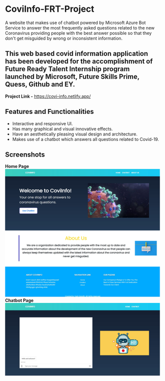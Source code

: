 # CoviInfo-FRT-Project
A website that makes use of chatbot powered by Microsoft Azure Bot Service to answer the most frequently asked questions related to the new Coronavirus providing people with the best answer possible so that they don't get misguided by wrong or inconsistent information.
## This web based covid information application has been developed for the accomplishment of Future Ready Talent Internship program launched by Microsoft, Future Skills Prime, Quess, Github and EY.
**Project Link -** https://covi-info.netlify.app/
## Features and Functionalities
- Interactive and responsive UI.
- Has many graphical and visual innovative effects.
- Have an aesthetically pleasing visual design and architecture.
- Makes use of a chatbot which answers all questions related to Covid-19.
## Screenshots
**Home Page**
![This is an image](/img/HomePage_SS-1.jpg)
![This is an image](/img/HomePage_SS-2.jpg)
**Chatbot Page**
![This is an image](/img/ChatbotPage_SS.jpg)
